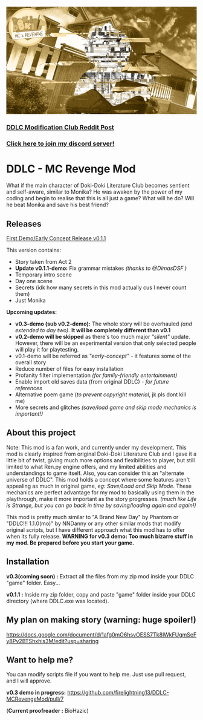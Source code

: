 ![DDLCMCR](https://github.com/firelightning13/DDLC-MCRevengeMod/blob/0.3-demo/mod_assets/bg/warning.png?raw=true)
### [DDLC Modification Club Reddit Post](https://www.reddit.com/r/DDLCMods/comments/7owdto/demo_releaseddlc_mcs_revenge_mod/)
### [Click here to join my discord server!](https://discord.gg/c9VTz2C)
# DDLC - MC Revenge Mod
What if the main character of Doki-Doki Literature Club becomes sentient and self-aware, similar to Monika? He was awaken by the power of my coding and begin to realise that this is all just a game? What will he do? Will he beat Monika and save his best friend?

## Releases
[First Demo/Early Concept Release v0.1.1](https://github.com/firelightning13/DDLC-MCRevengeMod/releases/tag/v0.1.1-demo)

This version contains:
- Story taken from Act 2
- **Update v0.1.1-demo:** Fix grammar mistakes _(thanks to @DimasDSF )_
- Temporary intro scene
- Day one scene
- Secrets (idk how many secrets in this mod actually cus I never count them)
- Just Monika

**Upcoming updates:**
- **v0.3-demo (sub v0.2-demo):** The whole story will be overhauled _(and extended to day two)_. **It will be completely different than v0.1**
- **v0.2-demo will be skipped** as there's too much major _"silent"_ update. However, there will be an experimental version that only selected people will play it for playtesting.
- v0.1-demo will be referred as _"early-concept"_ - it features some of the overall story
- Reduce number of files for easy installation
- Profanity filter implementation _(for family-friendly entertainment)_
- Enable import old saves data (from original DDLC) - _for future references_
- Alternative poem game (_to prevent copyright material_, jk pls dont kill me)
- More secrets and glitches _(save/load game and skip mode mechanics is important!)_

## About this project
Note: This mod is a fan work, and currently under my development. This mod is clearly inspired from original Doki-Doki Literature Club and I gave it a little bit of twist, giving much more options and flexibilities to player, but still limited to what Ren.py engine offers, and my limited abilities and understandings to game itself. Also, you can consider this an "alternate universe of DDLC". This mod holds a concept where some features aren't appealing as much in original game, _eg: Save/Load and Skip Mode_. These mechanics are perfect advantage for my mod to basically using them in the playthrough, make it more important as the story progresses. _(much like Life is Strange, but you can go back in time by saving/loading again and again!)_

This mod is pretty much similar to "A Brand New Day" by Phantom or "DDLC!!! 1.1.0(mo)" by NNDanny or any other similar mods that modify original scripts, but I have different approach what this mod has to offer when its fully release. **WARNING for v0.3 demo: Too much bizarre stuff in my mod. Be prepared before you start your game.**

## Installation
**v0.3(coming soon) :** Extract all the files from my zip mod inside your DDLC "game" folder. Easy...

**v0.1.1 :** Inside my zip folder, copy and paste "game" folder inside your DDLC directory (where DDLC.exe was located).

## My plan on making story (warning: huge spoiler!)
https://docs.google.com/document/d/1afg0mO6hsvOESS7Tk8lWkFUgmSeFy8Pv2BTShxhis3M/edit?usp=sharing

## Want to help me?
You can modify scripts file if you want to help me. Just use pull request, and I will approve.

**v0.3 demo in progress:** https://github.com/firelightning13/DDLC-MCRevengeMod/pull/7

(**Current proofreader :** BioHazic)


